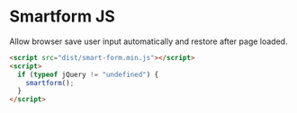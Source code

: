 # Smartform JS

Allow browser save user input automatically and restore after page loaded.

```html
<script src="dist/smart-form.min.js"></script>
<script>
  if (typeof jQuery != "undefined") {
    smartform();
  }
</script>
```
